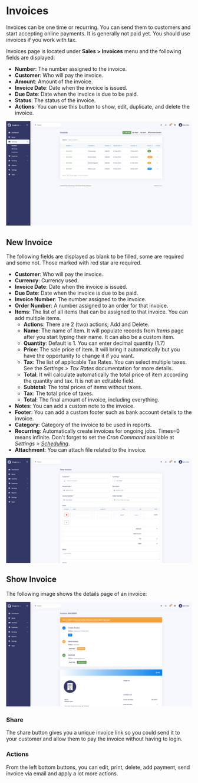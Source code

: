Invoices
========

Invoices can be one time or recurring. You can send them to customers and start accepting online payments. It is generally not paid yet. You should use invoices if you work with tax.

Invoices page is located under **Sales > Invoices** menu and the following fields are displayed:

- **Number**: The number assigned to the invoice.
- **Customer**: Who will pay the invoice.
- **Amount**: Amount of the invoice.
- **Invoice Date**: Date when the invoice is issued.
- **Due Date**: Date when the invoice is due to be paid.
- **Status**: The status of the invoice.
- **Actions**: You can use this button to show, edit, duplicate, and delete the invoice.

![invoices list](_images/invoices_list.png)

## New Invoice

The following fields are displayed as blank to be filled, some are required and some not. Those marked with red star are required.

- **Customer**: Who will pay the invoice.
- **Currency**: Currency used.
- **Invoice Date**: Date when the invoice is issued.
- **Due Date**: Date when the invoice is due to be paid.
- **Invoice Number**: The number assigned to the invoice.
- **Order Number**: A number assigned to an order for that invoice.
- **Items**: The list of all items that can be assigned to that invoice. You can add multiple items.
  - **Actions**: There are 2 (two) actions; Add and Delete.
  - **Name**: The name of item. It will populate records from *Items* page after you start typing their name. It can also be a custom item.
  - **Quantity**: Default is 1. You can enter decimal quantity (1.7)
  - **Price**: The sale price of item. It will bring it automatically but you have the opportunity to change it if you want.
  - **Tax**: The list of applicable Tax Rates. You can select multiple taxes. See the *Settings > Tax Rates* documentation for more details.
  - **Total**: It will calculate automatically the total price of item according the quantity and tax. It is not an editable field.
  - **Subtotal**: The total prices of items without taxes.
  - **Tax**: The total price of taxes.
  - **Total**: The final amount of invoice, including everything.
- **Notes**: You can add a custom note to the invoice.
- **Footer**: You can add a custom footer such as bank account details to the invoice.
- **Category**: Category of the invoice to be used in reports.
- **Recurring**: Automatically create invoices for ongoing jobs. Times=0 means infinite. Don't forget to set the *Cron Command* available at *Settings > [Scheduling](https://akaunting.com/docs/user-manual/settings/scheduling)*.
- **Attachment**: You can attach file related to the invoice.

![invoices form](_images/invoices_form.png)

## Show Invoice

The following image shows the details page of an invoice:

![invoices show](_images/invoices_show.png)

### Share

The share button gives you a unique invoice link so you could send it to your customer and allow them to pay the invoice without having to login.

### Actions

From the left bottom buttons, you can edit, print, delete, add payment, send invoice via email and apply a lot more actions.
